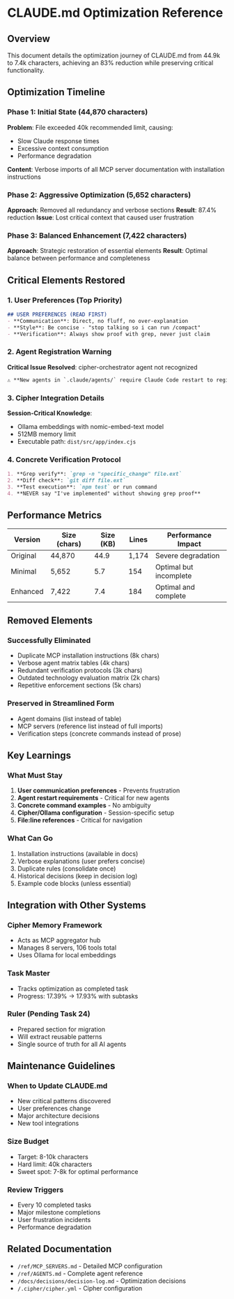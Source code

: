 # CLAUDE.md Optimization Reference

## Overview
This document details the optimization journey of CLAUDE.md from 44.9k to 7.4k characters, achieving an 83% reduction while preserving critical functionality.

## Optimization Timeline

### Phase 1: Initial State (44,870 characters)
**Problem**: File exceeded 40k recommended limit, causing:
- Slow Claude response times
- Excessive context consumption
- Performance degradation

**Content**: Verbose imports of all MCP server documentation with installation instructions

### Phase 2: Aggressive Optimization (5,652 characters)
**Approach**: Removed all redundancy and verbose sections
**Result**: 87.4% reduction
**Issue**: Lost critical context that caused user frustration

### Phase 3: Balanced Enhancement (7,422 characters)
**Approach**: Strategic restoration of essential elements
**Result**: Optimal balance between performance and completeness

## Critical Elements Restored

### 1. User Preferences (Top Priority)
```markdown
## USER PREFERENCES (READ FIRST)
- **Communication**: Direct, no fluff, no over-explanation
- **Style**: Be concise - "stop talking so i can run /compact"
- **Verification**: Always show proof with grep, never just claim
```

### 2. Agent Registration Warning
**Critical Issue Resolved**: cipher-orchestrator agent not recognized
```markdown
⚠️ **New agents in `.claude/agents/` require Claude Code restart to register**
```

### 3. Cipher Integration Details
**Session-Critical Knowledge**:
- Ollama embeddings with nomic-embed-text model
- 512MB memory limit
- Executable path: `dist/src/app/index.cjs`

### 4. Concrete Verification Protocol
```markdown
1. **Grep verify**: `grep -n "specific_change" file.ext`
2. **Diff check**: `git diff file.ext`
3. **Test execution**: `npm test` or run command
4. **NEVER say "I've implemented" without showing grep proof**
```

## Performance Metrics

| Version | Size (chars) | Size (KB) | Lines | Performance Impact |
|---------|-------------|-----------|-------|-------------------|
| Original | 44,870 | 44.9 | 1,174 | Severe degradation |
| Minimal | 5,652 | 5.7 | 154 | Optimal but incomplete |
| Enhanced | 7,422 | 7.4 | 184 | Optimal and complete |

## Removed Elements

### Successfully Eliminated
- Duplicate MCP installation instructions (8k chars)
- Verbose agent matrix tables (4k chars)
- Redundant verification protocols (3k chars)
- Outdated technology evaluation matrix (2k chars)
- Repetitive enforcement sections (5k chars)

### Preserved in Streamlined Form
- Agent domains (list instead of table)
- MCP servers (reference list instead of full imports)
- Verification steps (concrete commands instead of prose)

## Key Learnings

### What Must Stay
1. **User communication preferences** - Prevents frustration
2. **Agent restart requirements** - Critical for new agents
3. **Concrete command examples** - No ambiguity
4. **Cipher/Ollama configuration** - Session-specific setup
5. **File:line references** - Critical for navigation

### What Can Go
1. Installation instructions (available in docs)
2. Verbose explanations (user prefers concise)
3. Duplicate rules (consolidate once)
4. Historical decisions (keep in decision log)
5. Example code blocks (unless essential)

## Integration with Other Systems

### Cipher Memory Framework
- Acts as MCP aggregator hub
- Manages 8 servers, 106 tools total
- Uses Ollama for local embeddings

### Task Master
- Tracks optimization as completed task
- Progress: 17.39% → 17.93% with subtasks

### Ruler (Pending Task 24)
- Prepared section for migration
- Will extract reusable patterns
- Single source of truth for all AI agents

## Maintenance Guidelines

### When to Update CLAUDE.md
- New critical patterns discovered
- User preferences change
- Major architecture decisions
- New tool integrations

### Size Budget
- Target: 8-10k characters
- Hard limit: 40k characters
- Sweet spot: 7-8k for optimal performance

### Review Triggers
- Every 10 completed tasks
- Major milestone completions
- User frustration incidents
- Performance degradation

## Related Documentation
- `/ref/MCP_SERVERS.md` - Detailed MCP configuration
- `/ref/AGENTS.md` - Complete agent reference
- `/docs/decisions/decision-log.md` - Optimization decisions
- `/.cipher/cipher.yml` - Cipher configuration